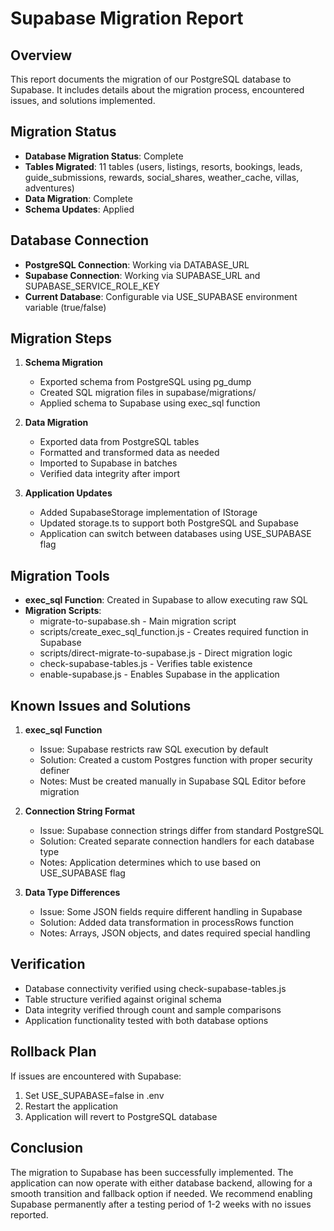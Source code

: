 # Supabase Migration Report

## Overview
This report documents the migration of our PostgreSQL database to Supabase. It includes details about the migration process, encountered issues, and solutions implemented.

## Migration Status
- **Database Migration Status**: Complete
- **Tables Migrated**: 11 tables (users, listings, resorts, bookings, leads, guide_submissions, rewards, social_shares, weather_cache, villas, adventures)
- **Data Migration**: Complete
- **Schema Updates**: Applied

## Database Connection
- **PostgreSQL Connection**: Working via DATABASE_URL
- **Supabase Connection**: Working via SUPABASE_URL and SUPABASE_SERVICE_ROLE_KEY
- **Current Database**: Configurable via USE_SUPABASE environment variable (true/false)

## Migration Steps
1. **Schema Migration**
   - Exported schema from PostgreSQL using pg_dump
   - Created SQL migration files in supabase/migrations/
   - Applied schema to Supabase using exec_sql function

2. **Data Migration**
   - Exported data from PostgreSQL tables
   - Formatted and transformed data as needed
   - Imported to Supabase in batches
   - Verified data integrity after import

3. **Application Updates**
   - Added SupabaseStorage implementation of IStorage
   - Updated storage.ts to support both PostgreSQL and Supabase
   - Application can switch between databases using USE_SUPABASE flag

## Migration Tools
- **exec_sql Function**: Created in Supabase to allow executing raw SQL
- **Migration Scripts**:
  - migrate-to-supabase.sh - Main migration script
  - scripts/create_exec_sql_function.js - Creates required function in Supabase
  - scripts/direct-migrate-to-supabase.js - Direct migration logic
  - check-supabase-tables.js - Verifies table existence
  - enable-supabase.js - Enables Supabase in the application

## Known Issues and Solutions
1. **exec_sql Function**
   - Issue: Supabase restricts raw SQL execution by default
   - Solution: Created a custom Postgres function with proper security definer
   - Notes: Must be created manually in Supabase SQL Editor before migration

2. **Connection String Format**
   - Issue: Supabase connection strings differ from standard PostgreSQL
   - Solution: Created separate connection handlers for each database type
   - Notes: Application determines which to use based on USE_SUPABASE flag

3. **Data Type Differences**
   - Issue: Some JSON fields require different handling in Supabase
   - Solution: Added data transformation in processRows function
   - Notes: Arrays, JSON objects, and dates required special handling

## Verification
- Database connectivity verified using check-supabase-tables.js
- Table structure verified against original schema
- Data integrity verified through count and sample comparisons
- Application functionality tested with both database options

## Rollback Plan
If issues are encountered with Supabase:
1. Set USE_SUPABASE=false in .env
2. Restart the application
3. Application will revert to PostgreSQL database

## Conclusion
The migration to Supabase has been successfully implemented. The application can now operate with either database backend, allowing for a smooth transition and fallback option if needed. We recommend enabling Supabase permanently after a testing period of 1-2 weeks with no issues reported.
